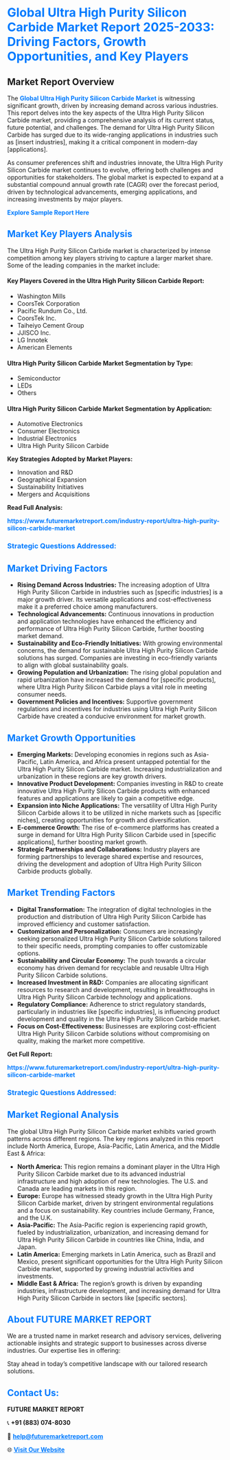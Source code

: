 <h1 style="color: #007BFF;">Global Ultra High Purity Silicon Carbide Market Report 2025-2033: Driving Factors, Growth Opportunities, and Key Players</h1>

<section id="overview">
<h2>Market Report Overview</h2>
<p>The <a href="https://www.futuremarketreport.com/industry-report/ultra-high-purity-silicon-carbide-market" style="color: #007BFF; text-decoration: none;"><strong>Global Ultra High Purity Silicon Carbide Market</strong></a> is witnessing significant growth, driven by increasing demand across various industries. This report delves into the key aspects of the Ultra High Purity Silicon Carbide market, providing a comprehensive analysis of its current status, future potential, and challenges. The demand for Ultra High Purity Silicon Carbide has surged due to its wide-ranging applications in industries such as [insert industries], making it a critical component in modern-day [applications].</p>
<p>As consumer preferences shift and industries innovate, the Ultra High Purity Silicon Carbide market continues to evolve, offering both challenges and opportunities for stakeholders. The global market is expected to expand at a substantial compound annual growth rate (CAGR) over the forecast period, driven by technological advancements, emerging applications, and increasing investments by major players.</p>
</section>

<section id="overview">
<p><a href="https://www.futuremarketreport.com/request-sample/reportId=120820" style="color: #007BFF; text-decoration: none;"><strong>Explore Sample Report Here</strong></a></p>
</section>

<section id="key-players">
<h2 style="color: #007BFF;">Market Key Players Analysis</h2>
<p>The Ultra High Purity Silicon Carbide market is characterized by intense competition among key players striving to capture a larger market share. Some of the leading companies in the market include:</p>
<h4>Key Players Covered in the Ultra High Purity Silicon Carbide Report:</h4>
<ul><li>Washington Mills</li><li>CoorsTek Corporation</li><li>Pacific Rundum Co., Ltd.</li><li>CoorsTek Inc.</li><li>Taiheiyo Cement Group</li><li>JJISCO Inc.</li><li>LG Innotek</li><li>American Elements</li></ul>
<h4>Ultra High Purity Silicon Carbide Market Segmentation by Type:</h4>
<ul><li>Semiconductor</li><li>LEDs</li><li>Others</li></ul>

<h4>Ultra High Purity Silicon Carbide Market Segmentation by Application:</h4>
<ul><li>Automotive Electronics</li><li>Consumer Electronics</li><li>Industrial Electronics</li><li>Ultra High Purity Silicon Carbide</li></ul>
<p><strong>Key Strategies Adopted by Market Players:</strong></p>
<ul>
<li>Innovation and R&D</li>
<li>Geographical Expansion</li>
<li>Sustainability Initiatives</li>
<li>Mergers and Acquisitions</li>
</ul>
</section>

<section>
<p><strong>Read Full Analysis: </strong></p><a href="https://www.futuremarketreport.com/industry-report/ultra-high-purity-silicon-carbide-market" style="color: #007BFF; text-decoration: none;"><strong>https://www.futuremarketreport.com/industry-report/ultra-high-purity-silicon-carbide-market</strong></a>
<h3 style="color: #007BFF;">Strategic Questions Addressed:</h3>
</section>

<section id="driving-factors">
<h2 style="color: #007BFF;">Market Driving Factors</h2>
<ul>
<li><strong>Rising Demand Across Industries:</strong> The increasing adoption of Ultra High Purity Silicon Carbide in industries such as [specific industries] is a major growth driver. Its versatile applications and cost-effectiveness make it a preferred choice among manufacturers.</li>
<li><strong>Technological Advancements:</strong> Continuous innovations in production and application technologies have enhanced the efficiency and performance of Ultra High Purity Silicon Carbide, further boosting market demand.</li>
<li><strong>Sustainability and Eco-Friendly Initiatives:</strong> With growing environmental concerns, the demand for sustainable Ultra High Purity Silicon Carbide solutions has surged. Companies are investing in eco-friendly variants to align with global sustainability goals.</li>
<li><strong>Growing Population and Urbanization:</strong> The rising global population and rapid urbanization have increased the demand for [specific products], where Ultra High Purity Silicon Carbide plays a vital role in meeting consumer needs.</li>
<li><strong>Government Policies and Incentives:</strong> Supportive government regulations and incentives for industries using Ultra High Purity Silicon Carbide have created a conducive environment for market growth.</li>
</ul>
</section>

<section id="growth-opportunities">
<h2 style="color: #007BFF;">Market Growth Opportunities</h2>
<ul>
<li><strong>Emerging Markets:</strong> Developing economies in regions such as Asia-Pacific, Latin America, and Africa present untapped potential for the Ultra High Purity Silicon Carbide market. Increasing industrialization and urbanization in these regions are key growth drivers.</li>
<li><strong>Innovative Product Development:</strong> Companies investing in R&D to create innovative Ultra High Purity Silicon Carbide products with enhanced features and applications are likely to gain a competitive edge.</li>
<li><strong>Expansion into Niche Applications:</strong> The versatility of Ultra High Purity Silicon Carbide allows it to be utilized in niche markets such as [specific niches], creating opportunities for growth and diversification.</li>
<li><strong>E-commerce Growth:</strong> The rise of e-commerce platforms has created a surge in demand for Ultra High Purity Silicon Carbide used in [specific applications], further boosting market growth.</li>
<li><strong>Strategic Partnerships and Collaborations:</strong> Industry players are forming partnerships to leverage shared expertise and resources, driving the development and adoption of Ultra High Purity Silicon Carbide products globally.</li>
</ul>
</section>

<section id="trending-factors">
<h2 style="color: #007BFF;">Market Trending Factors</h2>
<ul>
<li><strong>Digital Transformation:</strong> The integration of digital technologies in the production and distribution of Ultra High Purity Silicon Carbide has improved efficiency and customer satisfaction.</li>
<li><strong>Customization and Personalization:</strong> Consumers are increasingly seeking personalized Ultra High Purity Silicon Carbide solutions tailored to their specific needs, prompting companies to offer customizable options.</li>
<li><strong>Sustainability and Circular Economy:</strong> The push towards a circular economy has driven demand for recyclable and reusable Ultra High Purity Silicon Carbide solutions.</li>
<li><strong>Increased Investment in R&D:</strong> Companies are allocating significant resources to research and development, resulting in breakthroughs in Ultra High Purity Silicon Carbide technology and applications.</li>
<li><strong>Regulatory Compliance:</strong> Adherence to strict regulatory standards, particularly in industries like [specific industries], is influencing product development and quality in the Ultra High Purity Silicon Carbide market.</li>
<li><strong>Focus on Cost-Effectiveness:</strong> Businesses are exploring cost-efficient Ultra High Purity Silicon Carbide solutions without compromising on quality, making the market more competitive.</li>
</ul>
</section>

<section>
<p><strong>Get Full Report: </strong></p><a href="https://www.futuremarketreport.com/industry-report/ultra-high-purity-silicon-carbide-market" style="color: #007BFF; text-decoration: none;"><strong>https://www.futuremarketreport.com/industry-report/ultra-high-purity-silicon-carbide-market</strong></a>
<h3 style="color: #007BFF;">Strategic Questions Addressed:</h3>
</section>


<section id="regional-analysis">
<h2 style="color: #007BFF;">Market Regional Analysis</h2>
<p>The global Ultra High Purity Silicon Carbide market exhibits varied growth patterns across different regions. The key regions analyzed in this report include North America, Europe, Asia-Pacific, Latin America, and the Middle East & Africa:</p>
<ul>
<li><strong>North America:</strong> This region remains a dominant player in the Ultra High Purity Silicon Carbide market due to its advanced industrial infrastructure and high adoption of new technologies. The U.S. and Canada are leading markets in this region.</li>
<li><strong>Europe:</strong> Europe has witnessed steady growth in the Ultra High Purity Silicon Carbide market, driven by stringent environmental regulations and a focus on sustainability. Key countries include Germany, France, and the U.K.</li>
<li><strong>Asia-Pacific:</strong> The Asia-Pacific region is experiencing rapid growth, fueled by industrialization, urbanization, and increasing demand for Ultra High Purity Silicon Carbide in countries like China, India, and Japan.</li>
<li><strong>Latin America:</strong> Emerging markets in Latin America, such as Brazil and Mexico, present significant opportunities for the Ultra High Purity Silicon Carbide market, supported by growing industrial activities and investments.</li>
<li><strong>Middle East & Africa:</strong> The region’s growth is driven by expanding industries, infrastructure development, and increasing demand for Ultra High Purity Silicon Carbide in sectors like [specific sectors].</li>
</ul>
</section>

<footer>
<h2 style="color: #007BFF;">About FUTURE MARKET REPORT</h2>
<p>We are a trusted name in market research and advisory services, delivering actionable insights and strategic support to businesses across diverse industries. Our expertise lies in offering:</p>

<p>Stay ahead in today’s competitive landscape with our tailored research solutions.</p>

<h2 style="color: #007BFF;">Contact Us:</h2>
<p><strong>FUTURE MARKET REPORT</strong></p>
<p>📞 <strong>+91 (883) 074-8030</strong></p>
<p>📧 <strong><a href="mailto:help@futuremarketreport.com" style="color: #007BFF;">help@futuremarketreport.com</a></strong></p>
<p>🌐 <strong><a href="https://www.futuremarketreport.com/" style="color: #007BFF;">Visit Our Website</a></strong></p>
</footer>